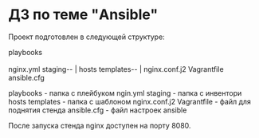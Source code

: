 # ДЗ по теме "Ansible"

Проект подготовлен в следующей структуре:

playbooks  
          \
            nginx.yml
staging--
        |
        hosts
templates--
          |
          nginx.conf.j2
Vagrantfile
ansible.cfg

playbooks - папка с плейбуком ngin.yml
staging - папка с инвентори hosts
templates - папка с шаблоном nginx.conf.j2
Vagrantfile - файл для поднятия стенда
ansible.cfg - файл настроек ansible

После запуска стенда nginx доступен на порту 8080.

